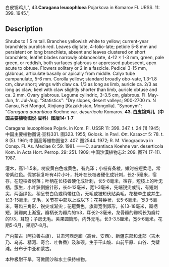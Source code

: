 白皮锦鸡儿",
43.**Caragana leucophloea** Pojarkova in Komarov Fl. URSS. 11: 399. 1945.",

## Description
Shrubs to 1.5 m tall. Branches yellowish white to yellow; current-year branchlets purplish red. Leaves digitate, 4-folio-late; petiole 5-8 mm and persistent on long branchlets, absent and leaves clustered on short branchlets; leaflet blades narrowly oblanceolate, 4-12 × 1-3 mm, green, pale green, or reddish, both surfaces glabrous or appressed pubescent, apex acute to obtuse. Flowers solitary or 2 in a fascicle. Pedicel 3-15 mm, glabrous, articulate basally or apically from middle. Calyx tube campanulate, 5-6 mm. Corolla yellow; standard broadly obo-vate, 1.3-1.8 cm, claw short; wings with claw ca. 1/3 as long as limb, auricle ca. 2/3 as long as claw; keel with claw slightly shorter than limb, auricle obtuse and ca. 2 mm. Ovary glabrous. Legume cylindric, 3-3.5 cm, glabrous. Fl. May-Jun, fr. Jul-Aug.
  "Statistics": "Dry slopes, desert valleys; 900-2700 m. N Gansu, Nei Mongol, Xinjiang [Kazakhstan, Mongolia].
  "Synonym": "*Caragana aurantiaca* Koehne var. *deserticola* Komarov.
**43. 白皮锦鸡儿（中国主要植物图说·豆科）图版14: 1-7**

Caragana leucophloea Pojark. in Kom. Fl. USSR 11: 399. 347. t. 24 (1) 1945; 中国主要植物图说·豆科331. 图323. 1955; Golosk. in Pavl. Φπ. Казахст 5: 78. t. 8 (5). 1961; 中国高等植物图鉴2: 407. 图2544. 1972; R. M. Vinogradova in Consp. Fl. As. Mediae 6: 59. 1981. ——C. aurantiaca Koehne var. deserticola Kom. in Acta Hort. Perrop. 29: 251. 1909; 中国沙漠植物志2: 209. 图74 (7-11). 1987.

灌木，高1-1.5米。树皮黄白色或黄色，有光泽；小枝有条棱，嫩时被短柔毛，常带紫红色。假掌状复叶有4片小叶，托叶在长枝者硬化成针刺，长2-5毫米，宿存，在短枝者脱落；叶柄在长枝者硬化成针刺，长5-8毫米，宿存，短枝上的叶无柄，簇生，小叶狭倒披针形，长4-12毫米，宽1-3毫米，先端锐尖或钝，有短刺尖，两面绿色，稍呈苍白色或稍带红色，无毛或被短伏贴柔毛。花梗单生或并生，长3-15毫米，无毛，关节在中部以上或以下；花萼钟状，长5-6毫米，宽3-5毫米，萼齿三角形，锐尖或渐尖；花冠黄色，旗瓣宽倒卵形，长13-18毫米，瓣柄短，翼瓣向上渐宽，瓣柄长为瓣片的1/3，耳长2-3毫米，龙骨瓣的瓣柄长为瓣片的1/3，耳短；子房无毛。荚果圆筒形，内外无毛，长3-3.5厘米，宽5-6毫米。花期5-6月，果期7-8月。

产内蒙古（阿拉善右旗）、甘肃河西走廊（高台、安西）、新疆东部和北部（吉木乃、乌苏、精河、奇合、吐鲁番）及和硕。生于干山坡、山前平原、山谷、戈壁滩。分布于中亚和蒙古。

本种极耐干旱，可做固沙和水土保持植物。
